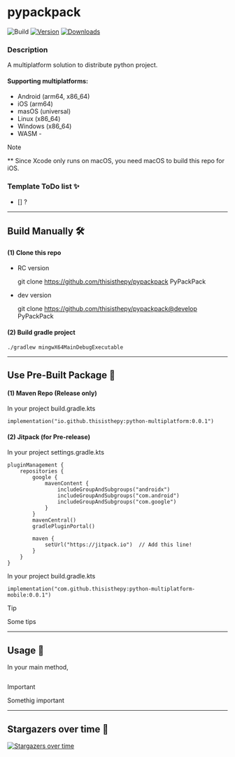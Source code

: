 # pypackpack

![Build](https://github.com/thisisthepy/pypackpack/workflows/Build/badge.svg)
[![Version](https://img.shields.io/jetbrains/plugin/v/MARKETPLACE_ID.svg)](https://plugins.jetbrains.com/plugin/MARKETPLACE_ID)
[![Downloads](https://img.shields.io/jetbrains/plugin/d/MARKETPLACE_ID.svg)](https://plugins.jetbrains.com/plugin/MARKETPLACE_ID)


### Description

A multiplatform solution to distribute python project.


#### Supporting multiplatforms:

- Android (arm64, x86_64)
- iOS (arm64)
- masOS (universal)
- Linux (x86_64)
- Windows (x86_64)
- WASM - 


> [!NOTE]  
> ** Since Xcode only runs on macOS, you need macOS to build this repo for iOS.


### Template ToDo list ✨
- [] ?

___

## Build Manually 🛠️

#### (1) Clone this repo

- RC version


    git clone https://github.com/thisisthepy/pypackpack PyPackPack

- dev version


    git clone https://github.com/thisisthepy/pypackpack@develop PyPackPack


#### (2) Build gradle project

    ./gradlew mingwX64MainDebugExecutable

---

## Use Pre-Built Package 🧰

#### (1) Maven Repo (Release only)

In your project build.gradle.kts

    implementation("io.github.thisisthepy:python-multiplatform:0.0.1")

#### (2) Jitpack (for Pre-release)

In your project settings.gradle.kts

    pluginManagement {
        repositories {
            google {
                mavenContent {
                    includeGroupAndSubgroups("androidx")
                    includeGroupAndSubgroups("com.android")
                    includeGroupAndSubgroups("com.google")
                }
            }
            mavenCentral()
            gradlePluginPortal()
    
            maven {
                setUrl("https://jitpack.io")  // Add this line!
            }
        }
    }


In your project build.gradle.kts

    implementation("com.github.thisisthepy:python-multiplatform-mobile:0.0.1")


> [!TIP]
> Some tips

---

## Usage 📑

In your main method,

```kotlin


```

> [!IMPORTANT]
> Somethig important

---

## Stargazers over time 🌟

[![Stargazers over time](https://starchart.cc/thisisthepy/pypackpack.svg?variant=adaptive)](https://starchart.cc/thisisthepy/python-multiplatform-mobile)
